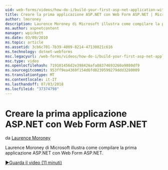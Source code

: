 ```yaml
---
uid: web-forms/videos/how-do-i/build-your-first-asp-net-application-with-asp-net-web-forms
title: Creare la prima applicazione ASP.NET con Web Form ASP.NET | Microsoft Docs
author: lmoroney
description: Laurence Moroney di Microsoft illustra come compilare la prima applicazione ASP.NET con Web Form ASP.NET.
ms.author: aspnetcontent
manager: wpickett
ms.date: 03/09/2010
ms.topic: article
ms.assetid: 3cb6c701-7b39-4009-8214-47130021c616
ms.technology: dotnet-webforms
msc.legacyurl: /web-forms/videos/how-do-i/build-your-first-asp-net-application-with-asp-net-web-forms
msc.type: video
ms.openlocfilehash: 719101456d2e398426afa88374693260a9880df9
ms.sourcegitcommit: 953ff9ea4369f154d6fd0239599279ddd3280009
ms.translationtype: MT
ms.contentlocale: it-IT
ms.lasthandoff: 07/03/2018
ms.locfileid: "37374798"
---
```

<a name="build-your-first-aspnet-application-with-aspnet-web-forms"></a>Creare la prima applicazione ASP.NET con Web Form ASP.NET
====================
da [Laurence Moroney](https://github.com/lmoroney)

Laurence Moroney di Microsoft illustra come compilare la prima applicazione ASP.NET con Web Form ASP.NET.

[&#9654;Guarda il video (11 minuti)](https://channel9.msdn.com/Blogs/ASP-NET-Site-Videos/build-your-first-asp-net-application-with-asp-net-web-forms)
